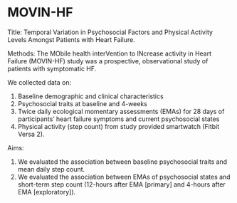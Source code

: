 # MOVIN-HF
Title: Temporal Variation in Psychosocial Factors and Physical Activity Levels Amongst Patients with Heart Failure.

Methods: The MObile health interVention to INcrease activity in Heart Failure (MOVIN-HF) study was a prospective, observational study of patients with symptomatic HF. 

We collected data on:
1.	Baseline demographic and clinical characteristics
2.	Psychosocial traits at baseline and 4-weeks
3.	Twice daily ecological momentary assessments (EMAs) for 28 days of participants’ heart failure symptoms and current psychosocial states
4.	Physical activity (step count) from study provided smartwatch (Fitbit Versa 2).

Aims:
1.	We evaluated the association between baseline psychosocial traits and mean daily step count.
2.	We evaluated the association between EMAs of psychosocial states and short-term step count (12-hours after EMA [primary] and 4-hours after EMA [exploratory]).
